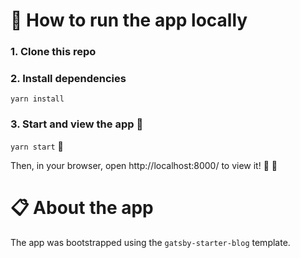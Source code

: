 # :rocket: How to run the app locally

### 1. Clone this repo

### 2. Install dependencies

`yarn install`

### 3. Start and view the app :eyes:

`yarn start` :horse_racing:

Then, in your browser, open http://localhost:8000/ to view it! :tada: :tada:

# :clipboard: About the app

The app was bootstrapped using the `gatsby-starter-blog` template.
